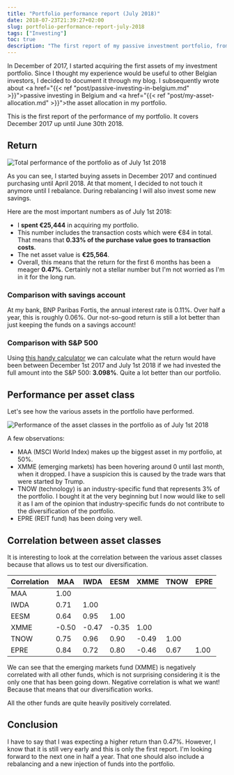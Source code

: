 ```yaml
---
title: "Portfolio performance report (July 2018)"
date: 2018-07-23T21:39:27+02:00
slug: portfolio-performance-report-july-2018
tags: ["Investing"]
toc: true
description: "The first report of my passive investment portfolio, from between Decemebr 2017 and July 2018."
---
```


In December of 2017, I started acquiring the first assets of my investment
portfolio. Since I thought my experience would be useful to other Belgian
investors, I decided to document it through my blog. I subsequently wrote about <a href="{{< ref "post/passive-investing-in-belgium.md" >}}">passive investing in Belgium</a> and <a href="{{< ref "post/my-asset-allocation.md" >}}">the asset allocation in my portfolio</a>.

This is the first report of the performance of my portfolio. It covers December
2017 up until June 30th 2018.

## Return
![Total performance of the portfolio as of July 1st 2018](/images/2018-july-performance-total.png)

As you can see, I started buying assets in December 2017 and continued
purchasing until April 2018. At that moment, I decided to not touch it anymore
until I rebalance. During rebalancing I will also invest some new savings.

Here are the most important numbers as of July 1st 2018:

- I **spent €25,444** in acquiring my portfolio.
- This number includes the transaction costs which were €84 in total. That means
  that **0.33% of the purchase value goes to transaction costs**.
- The net asset value is **€25,564**.  
- Overall, this means that the return for the first 6 months has been a meager
  **0.47%**.  Certainly not a stellar number but I'm not worried as I'm in it
  for the long run.

### Comparison with savings account
At my bank, BNP Paribas Fortis, the annual interest rate is 0.11%. Over half a
year, this is roughly 0.06%. Our not-so-good return is still a lot better than
just keeping the funds on a savings account!

### Comparison with S&P 500
Using [this handy calculator](https://dqydj.com/sp-500-return-calculator/) we
can calculate what the return would have been between December 1st 2017 and July
1st 2018 if we had invested the full amount into the S&P 500: **3.098%**. Quite
a lot better than our portfolio.

## Performance per asset class
Let's see how the various assets in the portfolio have performed.

![Performance of the asset classes in the portfolio as of July 1st 2018](/images/2018-july-performance-per-asset-class.png)

A few observations:

- MAA (MSCI World Index) makes up the biggest asset in my portfolio, at 50%.
- XMME (emerging markets) has been hovering around 0 until last month, when it
  dropped. I have a suspicion this is caused by the trade wars that were started
  by Trump.
- TNOW (technology) is an industry-specific fund that represents 3% of the
  portfolio. I bought it at the very beginning but I now would like to sell it
  as I am of the opinion that industry-specific funds do not contribute to the
  diversification of the portfolio.
- EPRE (REIT fund) has been doing very well.

## Correlation between asset classes
It is interesting to look at the correlation between the various asset classes
because that allows us to test our diversification.

Correlation | MAA   | IWDA  | EESM  | XMME  | TNOW | EPRE
------------|-------|-------|-------|-------|------|----
MAA         | 1.00  |       |       |       |      |
IWDA        | 0.71  | 1.00  |       |       |      |
EESM        | 0.64  | 0.95  | 1.00  |       |      |
XMME        | -0.50 | -0.47 | -0.35 | 1.00  |      |
TNOW        | 0.75  | 0.96  | 0.90  | -0.49 | 1.00 |
EPRE        | 0.84  | 0.72  | 0.80  | -0.46 | 0.67 | 1.00

We can see that the emerging markets fund (XMME) is negatively correlated with
all other funds, which is not surprising considering it is the only one that has
been going down. Negative correlation is what we want! Because that means that
our diversification works.

All the other funds are quite heavily positively correlated.

## Conclusion
I have to say that I was expecting a higher return than 0.47%. However, I know
that it is still very early and this is only the first report. I'm looking
forward to the next one in half a year.  That one should also include a
rebalancing and a new injection of funds into the portfolio.
